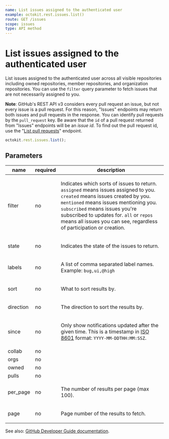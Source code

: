 ```yaml
---
name: List issues assigned to the authenticated user
example: octokit.rest.issues.list()
route: GET /issues
scope: issues
type: API method
---
```


# List issues assigned to the authenticated user

List issues assigned to the authenticated user across all visible repositories including owned repositories, member
repositories, and organization repositories. You can use the `filter` query parameter to fetch issues that are not
necessarily assigned to you.

**Note**: GitHub's REST API v3 considers every pull request an issue, but not every issue is a pull request. For this
reason, "Issues" endpoints may return both issues and pull requests in the response. You can identify pull requests by
the `pull_request` key. Be aware that the `id` of a pull request returned from "Issues" endpoints will be an _issue id_. To find out the pull
request id, use the "[List pull requests](https://docs.github.com/enterprise-cloud@latest//rest/reference/pulls#list-pull-requests)" endpoint.

```js
octokit.rest.issues.list();
```

## Parameters

<table>
  <thead>
    <tr>
      <th>name</th>
      <th>required</th>
      <th>description</th>
    </tr>
  </thead>
  <tbody>
    <tr><td>filter</td><td>no</td><td>

Indicates which sorts of issues to return. `assigned` means issues assigned to you. `created` means issues created by you. `mentioned` means issues mentioning you. `subscribed` means issues you're subscribed to updates for. `all` or `repos` means all issues you can see, regardless of participation or creation.

</td></tr>
<tr><td>state</td><td>no</td><td>

Indicates the state of the issues to return.

</td></tr>
<tr><td>labels</td><td>no</td><td>

A list of comma separated label names. Example: `bug,ui,@high`

</td></tr>
<tr><td>sort</td><td>no</td><td>

What to sort results by.

</td></tr>
<tr><td>direction</td><td>no</td><td>

The direction to sort the results by.

</td></tr>
<tr><td>since</td><td>no</td><td>

Only show notifications updated after the given time. This is a timestamp in [ISO 8601](https://en.wikipedia.org/wiki/ISO_8601) format: `YYYY-MM-DDTHH:MM:SSZ`.

</td></tr>
<tr><td>collab</td><td>no</td><td>

</td></tr>
<tr><td>orgs</td><td>no</td><td>

</td></tr>
<tr><td>owned</td><td>no</td><td>

</td></tr>
<tr><td>pulls</td><td>no</td><td>

</td></tr>
<tr><td>per_page</td><td>no</td><td>

The number of results per page (max 100).

</td></tr>
<tr><td>page</td><td>no</td><td>

Page number of the results to fetch.

</td></tr>
  </tbody>
</table>

See also: [GitHub Developer Guide documentation](https://docs.github.com/enterprise-cloud@latest//rest/reference/issues#list-issues-assigned-to-the-authenticated-user).
